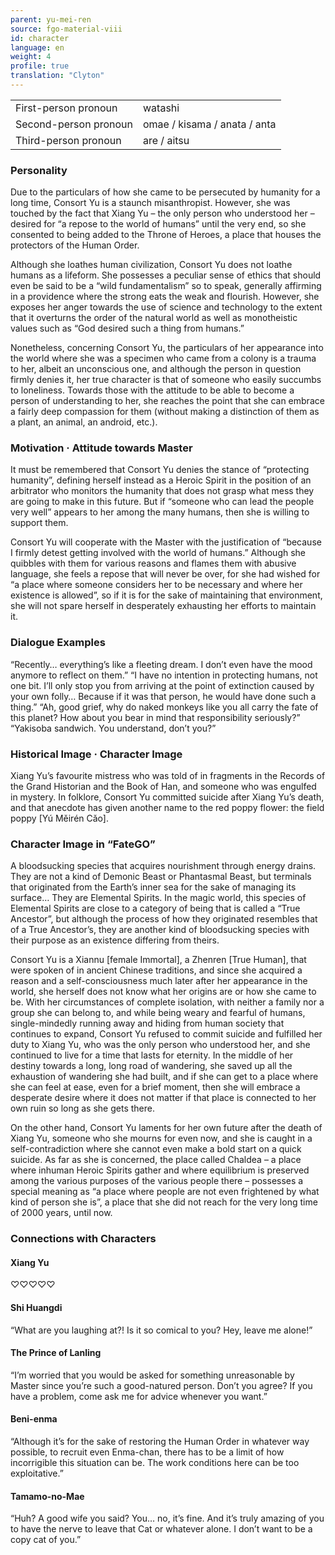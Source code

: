 ```yaml
---
parent: yu-mei-ren
source: fgo-material-viii
id: character
language: en
weight: 4
profile: true
translation: "Clyton"
---
```


<table>
  <tr><td>First-person pronoun</td><td>watashi</td></tr>
  <tr><td>Second-person pronoun</td><td>omae / kisama / anata / anta</td></tr>
  <tr><td>Third-person pronoun</td><td>are / aitsu</td></tr>
</table>

### Personality

Due to the particulars of how she came to be persecuted by humanity for a long time, Consort Yu is a staunch misanthropist. However, she was touched by the fact that Xiang Yu – the only person who understood her – desired for “a repose to the world of humans” until the very end, so she consented to being added to the Throne of Heroes, a place that houses the protectors of the Human Order.

Although she loathes human civilization, Consort Yu does not loathe humans as a lifeform. She possesses a peculiar sense of ethics that should even be said to be a “wild fundamentalism” so to speak, generally affirming in a providence where the strong eats the weak and flourish. However, she exposes her anger towards the use of science and technology to the extent that it overturns the order of the natural world as well as monotheistic values such as “God desired such a thing from humans.”

Nonetheless, concerning Consort Yu, the particulars of her appearance into the world where she was a specimen who came from a colony is a trauma to her, albeit an unconscious one, and although the person in question firmly denies it, her true character is that of someone who easily succumbs to loneliness. Towards those with the attitude to be able to become a person of understanding to her, she reaches the point that she can embrace a fairly deep compassion for them (without making a distinction of them as a plant, an animal, an android, etc.).

### Motivation · Attitude towards Master

It must be remembered that Consort Yu denies the stance of “protecting humanity”, defining herself instead as a Heroic Spirit in the position of an arbitrator who monitors the humanity that does not grasp what mess they are going to make in this future. But if “someone who can lead the people very well” appears to her among the many humans, then she is willing to support them.

Consort Yu will cooperate with the Master with the justification of “because I firmly detest getting involved with the world of humans.” Although she quibbles with them for various reasons and flames them with abusive language, she feels a repose that will never be over, for she had wished for “a place where someone considers her to be necessary and where her existence is allowed”, so if it is for the sake of maintaining that environment, she will not spare herself in desperately exhausting her efforts to maintain it.

### Dialogue Examples

“Recently… everything’s like a fleeting dream. I don’t even have the mood anymore to reflect on them.”
“I have no intention in protecting humans, not one bit. I’ll only stop you from arriving at the point of extinction caused by your own folly… Because if it was that person, he would have done such a thing.”
“Ah, good grief, why do naked monkeys like you all carry the fate of this planet? How about you bear in mind that responsibility seriously?”
“Yakisoba sandwich. You understand, don’t you?”

### Historical Image · Character Image

Xiang Yu’s favourite mistress who was told of in fragments in the Records of the Grand Historian and the Book of Han, and someone who was engulfed in mystery. In folklore, Consort Yu committed suicide after Xiang Yu’s death, and that anecdote has given another name to the red poppy flower: the field poppy [Yú Měirén Cǎo].

### Character Image in “FateGO”

A bloodsucking species that acquires nourishment through energy drains. They are not a kind of Demonic Beast or Phantasmal Beast, but terminals that originated from the Earth’s inner sea for the sake of managing its surface… They are Elemental Spirits. In the magic world, this species of Elemental Spirits are close to a category of being that is called a “True Ancestor”, but although the process of how they originated resembles that of a True Ancestor’s, they are another kind of bloodsucking species with their purpose as an existence differing from theirs.

Consort Yu is a Xiannu [female Immortal], a Zhenren [True Human], that were spoken of in ancient Chinese traditions, and since she acquired a reason and a self-consciousness much later after her appearance in the world, she herself does not know what her origins are or how she came to be. With her circumstances of complete isolation, with neither a family nor a group she can belong to, and while being weary and fearful of humans, single-mindedly running away and hiding from human society that continues to expand, Consort Yu refused to commit suicide and fulfilled her duty to Xiang Yu, who was the only person who understood her, and she continued to live for a time that lasts for eternity. In the middle of her destiny towards a long, long road of wandering, she saved up all the exhaustion of wandering she had built, and if she can get to a place where she can feel at ease, even for a brief moment, then she will embrace a desperate desire where it does not matter if that place is connected to her own ruin so long as she gets there.

On the other hand, Consort Yu laments for her own future after the death of Xiang Yu, someone who she mourns for even now, and she is caught in a self-contradiction where she cannot even make a bold start on a quick suicide. As far as she is concerned, the place called Chaldea – a place where inhuman Heroic Spirits gather and where equilibrium is preserved among the various purposes of the various people there – possesses a special meaning as “a place where people are not even frightened by what kind of person she is”, a place that she did not reach for the very long time of 2000 years, until now.

### Connections with Characters

#### Xiang Yu

♡♡♡♡♡

#### Shi Huangdi

“What are you laughing at?! Is it so comical to you? Hey, leave me alone!”

#### The Prince of Lanling

“I’m worried that you would be asked for something unreasonable by Master since you’re such a good-natured person. Don’t you agree? If you have a problem, come ask me for advice whenever you want.”

#### Beni-enma

“Although it’s for the sake of restoring the Human Order in whatever way possible, to recruit even Enma-chan, there has to be a limit of how incorrigible this situation can be. The work conditions here can be too exploitative.”

#### Tamamo-no-Mae

“Huh? A good wife you said? You… no, it’s fine. And it’s truly amazing of you to have the nerve to leave that Cat or whatever alone. I don’t want to be a copy cat of you.”
